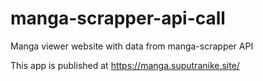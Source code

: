 # manga-scrapper-api-call
Manga viewer website with data from manga-scrapper API

This app is published at https://manga.suputranike.site/

